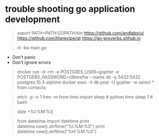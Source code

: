 # trouble shooting go application development
> export PATH=$PATH:$GOPATH/bin
> https://github.com/andlabs/ui
> https://github.com/therecipe/qt
> https://go-proverbs.github.io


> nl -ba main.go

+ Don't panic
+ Don't ignore errors

> docker run -d -rm -e POSTGRES_USER=gopher -e POSTGERS_PASSWORD=rdbmsftw --name db -p 5432:5432 postgres:10.3-alphine
> docker exec -it db psql -U gopher -w
> select * from contacts;

> wtch -p -n 1 free -m
> from time import sleep # python
> time sleep 1 # bash

> date +%I:%M:%S

> from datetime import datetime
> print datetime.now().strftime("%I:%M:%S")
> print datetime.now().strftime("%H:%M:%S")
